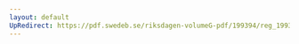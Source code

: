 ```yaml
---
layout: default
UpRedirect: https://pdf.swedeb.se/riksdagen-volumeG-pdf/199394/reg_199394/reg_199394_0033.pdf
---
```

